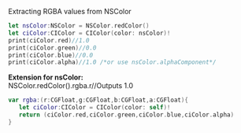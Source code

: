 Extracting RGBA values from NSColor<!--more--> 
```swift
let nsColor:NSColor = NSColor.redColor()
let ciColor:CIColor = CIColor(color: nsColor)!
print(ciColor.red)//1.0
print(ciColor.green)//0.0
print(ciColor.blue)//0.0
print(ciColor.alpha)//1.0 /*or use nsColor.alphaComponent*/
```
**Extension for nsColor:**  
NSColor.redColor().rgba.r//Outputs 1.0

```swift
var rgba:(r:CGFloat,g:CGFloat,b:CGFloat,a:CGFloat){     
   let ciColor:CIColor = CIColor(color: self)!     
   return (ciColor.red,ciColor.green,ciColor.blue,ciColor.alpha)
}
```